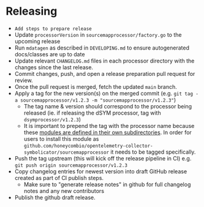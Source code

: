 # Releasing

- `Add steps to prepare release`
- Update `processorVersion` in `sourcemapprocessor/factory.go` to the upcoming release
- Run `mdatagen` as described in `DEVELOPING.md` to ensure autogenerated docs/classes are up to date
- Update relevant `CHANGELOG.md` files in each processor directory with the changes since the last release.
- Commit changes, push, and open a release preparation pull request for review.
- Once the pull request is merged, fetch the updated `main` branch.
- Apply a tag for the new version(s) on the merged commit (e.g. `git tag -a sourcemapprocessor/v1.2.3 -m "sourcemapprocessor/v1.2.3"`)
  - The tag name & version should correspond to the processor being released (ie. if releasing the dSYM processor, tag with `dsymprocessor/v1.2.3`)
  - It is important to prepend the tag with the processor name because these [modules are defined in their own subdirectories](https://go.dev/ref/mod#vcs-version). In order for users to install this module as `github.com/honeycombio/opentelemetry-collector-symbolicator/sourcemapprocessor` it needs to be tagged specifically.
- Push the tag upstream (this will kick off the release pipeline in CI) e.g. `git push origin sourcemapprocessor/v1.2.3`
- Copy changelog entries for newest version into draft GitHub release created as part of CI publish steps.
  - Make sure to "generate release notes" in github for full changelog notes and any new contributors
- Publish the github draft release.
